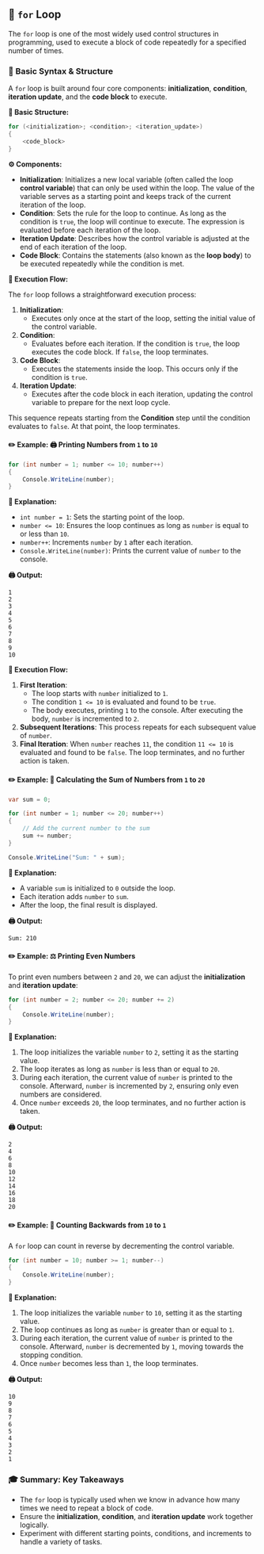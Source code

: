 ## 🔢 `for` Loop

The `for` loop is one of the most widely used control structures in programming, used to execute a block of code repeatedly for a specified number of times.

### 📃 Basic Syntax & Structure

A `for` loop is built around four core components: **initialization**, **condition**, **iteration update**, and the **code block** to execute.

**🧱 Basic Structure:**

```csharp
for (<initialization>; <condition>; <iteration_update>)
{
	<code_block>
}
```

**⚙️ Components:**

- **Initialization**: Initializes a new local variable (often called the loop **control variable**) that can only be used within the loop. The value of the variable serves as a starting point and keeps track of the current iteration of the loop.
- **Condition**: Sets the rule for the loop to continue. As long as the condition is `true`, the loop will continue to execute. The expression is evaluated before each iteration of the loop.
- **Iteration Update**: Describes how the control variable is adjusted at the end of each iteration of the loop.
- **Code Block**: Contains the statements (also known as the **loop body**) to be executed repeatedly while the condition is met.

**🔄 Execution Flow:**

The `for` loop follows a straightforward execution process:

1. **Initialization**:
	- Executes only once at the start of the loop, setting the initial value of the control variable.
2. **Condition**:
	- Evaluates before each iteration. If the condition is `true`, the loop executes the code block. If `false`, the loop terminates.
3. **Code Block**:
	- Executes the statements inside the loop. This occurs only if the condition is `true`.
4. **Iteration Update**:
	- Executes after the code block in each iteration, updating the control variable to prepare for the next loop cycle.

This sequence repeats starting from the **Condition** step until the condition evaluates to `false`. At that point, the loop terminates.

#### ✏️ Example: 🖨️ Printing Numbers from `1` to `10`

```csharp
for (int number = 1; number <= 10; number++)
{
	Console.WriteLine(number);
}
```

**📖 Explanation:**

- `int number = 1`: Sets the starting point of the loop.
- `number <= 10`: Ensures the loop continues as long as `number` is equal to or less than `10`.
- `number++`: Increments `number` by `1` after each iteration.
- `Console.WriteLine(number)`: Prints the current value of `number` to the console.

**🖨 Output:**

```
1
2
3
4
5
6
7
8
9
10
```

**🔄 Execution Flow:**

1. **First Iteration**:
	- The loop starts with `number` initialized to `1`.
	- The condition `1 <= 10` is evaluated and found to be `true`.
	- The body executes, printing `1` to the console. After executing the body, `number` is incremented to `2`.
1. **Subsequent Iterations**: This process repeats for each subsequent value of `number`.
2. **Final Iteration**: When `number` reaches `11`, the condition `11 <= 10` is evaluated and found to be `false`. The loop terminates, and no further action is taken.

#### ✏️ Example: 🧮 Calculating the Sum of Numbers from `1` to `20`

```csharp
var sum = 0;

for (int number = 1; number <= 20; number++)
{
	// Add the current number to the sum
	sum += number;
}

Console.WriteLine("Sum: " + sum);
```

**📖 Explanation:**

- A variable `sum` is initialized to `0` outside the loop.
- Each iteration adds `number` to `sum`.
- After the loop, the final result is displayed.

**🖨 Output:**

```
Sum: 210
```

#### ✏️ Example: ⚖️ Printing Even Numbers

To print even numbers between `2` and `20`, we can adjust the **initialization** and **iteration update**:

```csharp
for (int number = 2; number <= 20; number += 2)
{
    Console.WriteLine(number);
}
```

**📖 Explanation:**

1. The loop initializes the variable `number` to `2`, setting it as the starting value.
2. The loop iterates as long as `number` is less than or equal to `20`.
3. During each iteration, the current value of `number` is printed to the console. Afterward, `number` is incremented by `2`, ensuring only even numbers are considered.
4. Once `number` exceeds `20`, the loop terminates, and no further action is taken.

**🖨 Output:**

```
2
4
6
8
10
12
14
16
18
20
```

#### ✏️ Example: 🔄 Counting Backwards from `10` to `1`

A `for` loop can count in reverse by decrementing the control variable.

```csharp
for (int number = 10; number >= 1; number--)
{
    Console.WriteLine(number);
}
```

**📖 Explanation:**

1. The loop initializes the variable `number` to `10`, setting it as the starting value.
2. The loop continues as long as `number` is greater than or equal to `1`.
3. During each iteration, the current value of `number` is printed to the console. Afterward, `number` is decremented by `1`, moving towards the stopping condition.
4. Once `number` becomes less than `1`, the loop terminates.

**🖨 Output:**

```
10
9
8
7
6
5
4
3
2
1
```

### 🎓 Summary: Key Takeaways

- The `for` loop is typically used when we know in advance how many times we need to repeat a block of code.
- Ensure the **initialization**, **condition**, and **iteration update** work together logically.
- Experiment with different starting points, conditions, and increments to handle a variety of tasks.